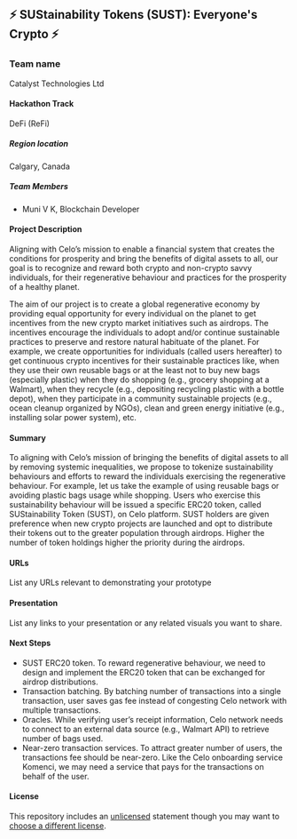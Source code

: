 
## ⚡ SUStainability Tokens (SUST): Everyone's Crypto ⚡

### Team name
Catalyst Technologies Ltd
#### Hackathon Track
DeFi (ReFi)
##### Region location
Calgary, Canada
##### Team Members
- Muni V K, Blockchain Developer

#### Project Description
Aligning with Celo’s mission to enable a financial system that creates the conditions for prosperity and bring the benefits of digital assets to all, our goal is to recognize and reward both crypto and non-crypto savvy individuals, for their regenerative behaviour and practices for the prosperity of a healthy planet.

The aim of our project is to create a global regenerative economy by providing equal opportunity for every individual on the planet to get incentives from the new crypto market initiatives such as airdrops. The incentives encourage the individuals to adopt and/or continue sustainable practices to preserve and restore natural habituate of the planet. 
For example, we create opportunities for individuals (called users hereafter) to get continuous crypto incentives for their sustainable practices like, when they use their own reusable bags or at the least not to buy new bags (especially plastic) when they do shopping (e.g., grocery shopping at a Walmart), when they recycle (e.g., depositing recycling plastic with a bottle depot), when they participate in a community sustainable projects (e.g., ocean cleanup organized by NGOs), clean and green energy initiative (e.g., installing solar power system), etc. 

#### Summary
To aligning with Celo’s mission of bringing the benefits of digital assets to all by removing systemic inequalities, we propose to tokenize sustainability behaviours and efforts to reward the individuals exercising the regenerative behaviour. 
For example, let us take the example of using reusable bags or avoiding plastic bags usage while shopping. Users who exercise this sustainability behaviour will be issued a specific ERC20 token, called SUStainability Token (SUST), on Celo platform. SUST holders are given preference when new crypto projects are launched and opt to distribute their tokens out to the greater population through airdrops. Higher the number of token holdings higher the priority during the airdrops. 

#### URLs
List any URLs relevant to demonstrating your prototype

#### Presentation
List any links to your presentation or any related visuals you want to share.

#### Next Steps
-	SUST ERC20 token. To reward regenerative behaviour, we need to design and implement the ERC20 token that can be exchanged for airdrop distributions. 
-	Transaction batching. By batching number of transactions into a single transaction, user saves gas fee instead of congesting Celo network with multiple transactions.
-	Oracles. While verifying user’s receipt information, Celo network needs to connect to an external data source (e.g., Walmart API) to retrieve number of bags used.
-	Near-zero transaction services. To attract greater number of users, the transactions fee should be near-zero. Like the Celo onboarding service Komenci, we may need a service that pays for the transactions on behalf of the user.

#### License
This repository includes an [unlicensed](http://unlicense.org/) statement though you may want to [choose a different license](https://choosealicense.com/).
